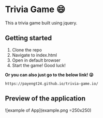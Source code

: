 # Trivia Game :smile:

This a trivia game built using jquery. 

## Getting started

 1. Clone the repo
 2. Navigate to index.html
 3. Open in default browser
 4. Start the game! Good luck!

 **Or you can also just go to the below link! :stuck_out_tongue_winking_eye:**

 ```https://payengt24.github.io/trivia-game.io/```

 ## Preview of the application

 ![example of App](example.png =250x250)
 


